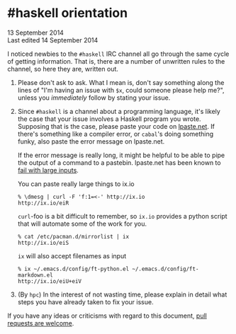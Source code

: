 # #haskell orientation

13 September 2014 \
Last edited 14 September 2014

I noticed newbies to the `#haskell` IRC channel all go through the same cycle of
getting information. That is, there are a number of unwritten rules to the
channel, so here they are, written out.

1.  Please don't ask to ask. What I mean is, don't say something along the lines
    of "I'm having an issue with `$x`, could someone please help me?", unless
    you *immediately* follow by stating your issue.

2.  Since `#haskell` is a channel about a programming language, it's likely the
    case that your issue involves a Haskell program you wrote. Supposing that is
    the case, please paste your code on
    [lpaste.net](http://lpaste.net/new/haskell). If there's something like a
    compiler error, or `cabal`'s doing something funky, also paste the error
    message on lpaste.net.

    If the error message is really long, it might be helpful to be able to pipe
    the output of a command to a pastebin. lpaste.net has been known to
    [fail with large inputs](https://github.com/chrisdone/lpaste/issues/21).

    You can paste really large things to ix.io

    ```nohighlight
    % \dmesg | curl -F 'f:1=<-' http://ix.io
    http://ix.io/eiR
    ```

    `curl`-foo is a bit difficult to remember, so `ix.io` provides a python
    script that will automate some of the work for you.

    ```nohighlight
    % cat /etc/pacman.d/mirrorlist | ix
    http://ix.io/eiS
    ```

    `ix` will also accept filenames as input
    
    ```nohighlight
    % ix ~/.emacs.d/config/ft-python.el ~/.emacs.d/config/ft-markdown.el 
    http://ix.io/eiU+eiV
    ```
3.  (By `hpc`) In the interest of not wasting time, please explain in detail
    what steps you have already taken to fix your issue.

If you have any ideas or criticisms with regard to this document,
[pull requests are welcome][1].

[1]: https://github.com/pharpend/pharpend.github.io/blob/hakyll/pages/haskell-orientation.md
